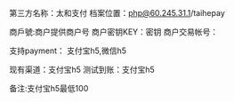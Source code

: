 第三方名称：太和支付
档案位置：php@60.245.31.1/taihepay

商戶號:商户提供商户号
商户密钥KEY：密钥
商户交易帐号：

支持payment： 支付宝h5,微信h5

现有渠道：支付宝h5
测试到账：支付宝h5

备注:支付宝h5最低100